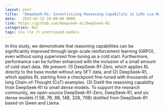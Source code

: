 ```yaml
---
layout: post
title:  "DeepSeek-R1: Incentivizing Reasoning Capability in LLMs via Reinforcement Learning"
date:   2025-01-22 19:00:00 0000
link: https://github.com/deepseek-ai/DeepSeek-R1
categories: AGI
tags: nlu llm rl pretrained-models
---
```


In this study, we demonstrate that reasoning capabilities can be significantly improved through large-scale reinforcement learning (GRPO), even without using supervised fine-tuning as a cold start. Furthermore, performance can be further enhanced with the inclusion of a small amount of cold-start data. We present:
(1) DeepSeek-R1-Zero, which applies RL directly to the base model without any SFT data, and
(2) DeepSeek-R1, which applies RL starting from a checkpoint fine-tuned with thousands of long Chain-of-Thought (CoT) examples. 
(3) Distill the reasoning capability from DeepSeek-R1 to small dense models.
To support the research community, we open-source DeepSeek-R1-Zero, DeepSeek-R1, and six dense models (1.5B, 7B, 8B, 14B, 32B, 70B) distilled from DeepSeek-R1 based on Qwen and Llama.